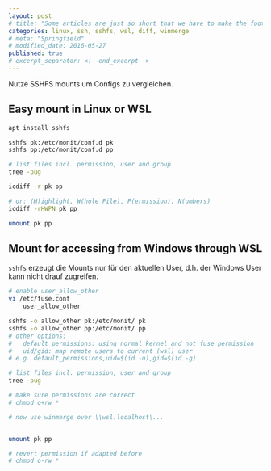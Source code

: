 ```yaml
---
layout: post
# title: "Some articles are just so short that we have to make the footer stick"
categories: linux, ssh, sshfs, wsl, diff, winmerge
# meta: "Springfield"
# modified_date: 2016-05-27
published: true
# excerpt_separator: <!--end_excerpt-->
---
```



Nutze SSHFS mounts um Configs zu vergleichen.

## Easy mount in Linux or WSL

```bash
apt install sshfs

sshfs pk:/etc/monit/conf.d pk
sshfs pp:/etc/monit/conf.d pp

# list files incl. permission, user and group
tree -pug

icdiff -r pk pp

# or: (H)ighlight, W(hole File), P(ermission), N(umbers)
icdiff -rHWPN pk pp

umount pk pp
```

## Mount for accessing from Windows through WSL
`sshfs` erzeugt die Mounts nur für den aktuellen User, d.h. der Windows User kann nicht drauf zugreifen.

```bash
# enable user_allow_other
vi /etc/fuse.conf
    user_allow_other

sshfs -o allow_other pk:/etc/monit/ pk
sshfs -o allow_other pp:/etc/monit/ pp
# other options:
#   default_permissions: using normal kernel and not fuse permission
#   uid/gid: map remote users to current (wsl) user
# e.g. default_permissions,uid=$(id -u),gid=$(id -g)

# list files incl. permission, user and group
tree -pug

# make sure permissions are correct
# chmod o+rw *

# now use winmerge over \\wsl.localhost\...


umount pk pp

# revert permission if adapted before
# chmod o-rw *
```

